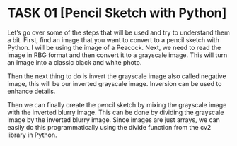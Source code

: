 
# TASK 01 [Pencil Sketch with Python]

Let’s go over some of the steps that will be used and try to understand them a bit. First, find an image that you want to convert to a pencil sketch with Python. I will be using the image of a Peacock.
Next, we need to read the image in RBG format and then convert it to a grayscale image. This will turn an image into a classic black and white photo.

Then the next thing to do is invert the grayscale image also called negative image, this will be our inverted grayscale image. Inversion can be used to enhance details.

Then we can finally create the pencil sketch by mixing the grayscale image with the inverted blurry image. This can be done by dividing the grayscale image by the inverted blurry image. Since images are just arrays, we can easily do this programmatically using the divide function from the cv2 library in Python.

